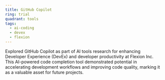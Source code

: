 ```yaml
---
title: GitHub Copilot
ring: trial
quadrant: tools
tags:
  - ai-coding
  - devex
  - flexion
---
```


Explored GitHub Copilot as part of AI tools research for enhancing Developer Experience (DevEx) and developer productivity at Flexion Inc. This AI-powered code completion tool demonstrated potential in accelerating development workflows and improving code quality, marking it as a valuable asset for future projects.